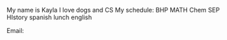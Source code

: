 My name is Kayla 
I love dogs and CS
 My schedule: 
 BHP 
 MATH 
 Chem 
 SEP 
 HIstory 
 spanish 
 lunch 
 english 
 
 Email: 